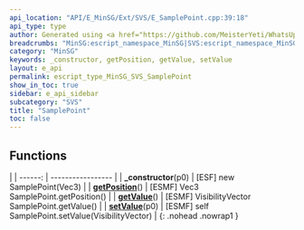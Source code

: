 ```yaml
---
api_location: "API/E_MinSG/Ext/SVS/E_SamplePoint.cpp:39:18"
api_type: type
author: Generated using <a href="https://github.com/MeisterYeti/WhatsUpDoc">WhatsUpDoc</a>
breadcrumbs: "MinSG:escript_namespace_MinSG|SVS:escript_namespace_MinSG_SVS"
category: "MinSG"
keywords: _constructor, getPosition, getValue, setValue
layout: e_api
permalink: escript_type_MinSG_SVS_SamplePoint
show_in_toc: true
sidebar: e_api_sidebar
subcategory: "SVS"
title: "SamplePoint"
toc: false
---
```


## Functions

|
| ------: | ----------------- |
| **_constructor**(p0) | [ESF] new SamplePoint(Vec3) |
| **[getPosition](classMinSG_1_1SVS_1_1SamplePoint#classMinSG_1_1SVS_1_1SamplePoint_1a37ce235565f1e286503333e827a25861)**() | [ESMF] Vec3 SamplePoint.getPosition() |
| **[getValue](classMinSG_1_1SVS_1_1SamplePoint#classMinSG_1_1SVS_1_1SamplePoint_1adcba362862cae433953af08948f1f319)**() | [ESMF] VisibilityVector SamplePoint.getValue() |
| **[setValue](classMinSG_1_1SVS_1_1SamplePoint#classMinSG_1_1SVS_1_1SamplePoint_1a43b98b230aebef0dd06990b711ead32d)**(p0) | [ESMF] self SamplePoint.setValue(VisibilityVector) |
{: .nohead .nowrap1 }
